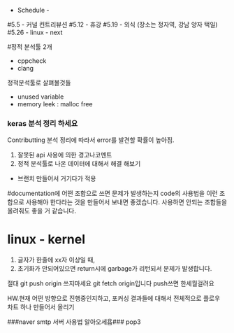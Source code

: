 
- Schedule -

#5.5  - 커널 컨트리뷰션
#5.12 - 휴강
#5.19 - 외식 (장소는 정자역, 강남 양자 택일)
#5.26 - linux - next

#정적 분석툴 2개
- cppcheck
- clang

정적분석툴로 살펴볼것들
- unused variable
- memory leek : malloc free

### keras 분석 정리 하세요
Contributting 분석 정리에 따라서 error를 발견할 확률이 높아짐.

1. 잘못된 api 사용에 의한 경고나코멘트
2. 정적 분석툴로 나온 데이터에 대해서 해결 해보기
- 브랜치 만들어서 거기다가 적용

#documentation에 어떤 조합으로 쓰면 문제가 발생하는지
code의 사용법을 이런 조합으로 사용해야 한다라는 것을 만들어서 보내면 좋겠습니다.
사용하면 안되는 조합들을 올려줘도 좋을 거 같습니다.

# linux - kernel 
1) 글자가 한줄에 xx자 이상일 때, 
2) 초기화가 안되어있으면 return시에 garbage가 리턴되서 문제가 발생합니다.

절대 git push origin 쓰지마세요
git fetch origin입니다 push쓰면 한세월걸려요

HW.현재 어떤 방향으로 진행중인지하고, 포커싱 결과들에 대해서 전체적으로 플로우 차트 하나 만들어서 올리기

###naver smtp 서버 사용법 알아오세욥###
pop3